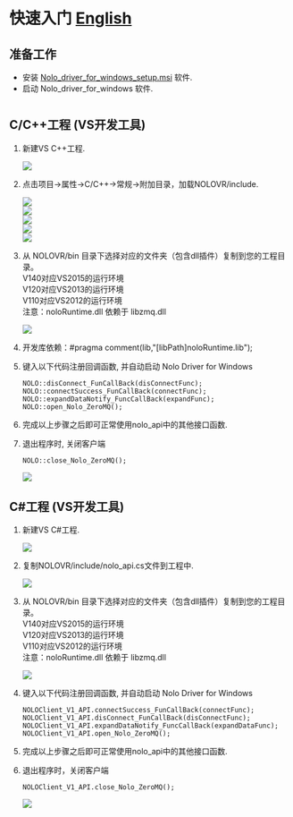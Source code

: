 # 快速入门  [English](/GetStarted.md) 
## 准备工作 
* 安装 [Nolo_driver_for_windows_setup.msi](https://github.com/NOLOVR/NOLO-Driver-For-Windows/tree/master/NOLOVR) 软件.
* 启动 Nolo_driver_for_windows 软件.  
#
## C/C++工程 (VS开发工具)  
1. 新建VS C++工程.
     <div><img src="https://github.com/NOLOVR/NOLO-Others/blob/master/Windows-SDK-Others/picture/1.jpg"></div>

2. 点击项目->属性->C/C++->常规->附加目录，加载NOLOVR/include. 
    <div><img src="https://github.com/NOLOVR/NOLO-Others/blob/master/Windows-SDK-Others/picture/2.jpg"></div> 
    <div><img src="https://github.com/NOLOVR/NOLO-Others/blob/master/Windows-SDK-Others/picture/3.jpg"></div> 
    <div><img src="https://github.com/NOLOVR/NOLO-Others/blob/master/Windows-SDK-Others/picture/4.jpg"></div> 
    <div><img src="https://github.com/NOLOVR/NOLO-Others/blob/master/Windows-SDK-Others/picture/5.jpg"></div>
    <div><img src="https://github.com/NOLOVR/NOLO-Others/blob/master/Windows-SDK-Others/picture/6.jpg"></div>

3. 从 NOLOVR/bin 目录下选择对应的文件夹（包含dll插件）复制到您的工程目录。\
    V140对应VS2015的运行环境  
    V120对应VS2013的运行环境  
    V110对应VS2012的运行环境  
    注意：noloRuntime.dll 依赖于 libzmq.dll   
    <div><img src="https://github.com/NOLOVR/NOLO-Others/blob/master/Windows-SDK-Others/picture/7.jpg"></div>

4. 开发库依赖：#pragma comment(lib,"[libPath]noloRuntime.lib");

5. 键入以下代码注册回调函数, 并自动启动 Nolo Driver for Windows
    ```
    NOLO::disConnect_FunCallBack(disConnectFunc);  
    NOLO::connectSuccess_FunCallBack(connectFunc);  
    NOLO::expandDataNotify_FuncCallBack(expandFunc);  
    NOLO::open_Nolo_ZeroMQ();  
     ```  

6. 完成以上步骤之后即可正常使用nolo_api中的其他接口函数.

7. 退出程序时, 关闭客户端  
    ```
    NOLO::close_Nolo_ZeroMQ();
    ```  
    <div><img src="https://github.com/NOLOVR/NOLO-Others/blob/master/Windows-SDK-Others/picture/8.jpg"></div>

 ## C#工程 (VS开发工具)  

1. 新建VS C#工程.
    <div><img src="https://github.com/NOLOVR/NOLO-Others/blob/master/Windows-SDK-Others/picture/9.jpg"></div>

2. 复制NOLOVR/include/nolo_api.cs文件到工程中.  
    <div><img src="https://github.com/NOLOVR/NOLO-Others/blob/master/Windows-SDK-Others/picture/10.jpg"></div>

3. 从 NOLOVR/bin 目录下选择对应的文件夹（包含dll插件）复制到您的工程目录。\
    V140对应VS2015的运行环境  
    V120对应VS2013的运行环境  
    V110对应VS2012的运行环境  
    注意：noloRuntime.dll 依赖于 libzmq.dll  
    <div><img src="https://github.com/NOLOVR/NOLO-Others/blob/master/Windows-SDK-Others/picture/11.jpg"></div>

4. 键入以下代码注册回调函数, 并自动启动 Nolo Driver for Windows

    ```
    NOLOClient_V1_API.connectSuccess_FunCallBack(connectFunc);
    NOLOClient_V1_API.disConnect_FunCallBack(disConnectFunc);
    NOLOClient_V1_API.expandDataNotify_FuncCallBack(expandDataFunc);
    NOLOClient_V1_API.open_Nolo_ZeroMQ();
    ```  

5. 完成以上步骤之后即可正常使用nolo_api中的其他接口函数.

6. 退出程序时，关闭客户端  

    ```
    NOLOClient_V1_API.close_Nolo_ZeroMQ();
    ```  
    <div><img src="https://github.com/NOLOVR/NOLO-Others/blob/master/Windows-SDK-Others/picture/12.jpg"></div>

#
 
  
